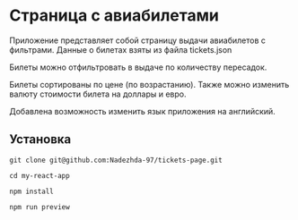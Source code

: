 # Страница с авиабилетами

Приложение представляет собой страницу выдачи авиабилетов с фильтрами. Данные о билетах взяты из файла tickets.json

Билеты можно отфильтровать в выдаче по количеству пересадок.

Билеты сортированы по цене (по возрастанию). Также можно изменить валюту стоимости билета на доллары и евро.

Добавлена возможность изменить язык приложения на английский.

## Установка
```
git clone git@github.com:Nadezhda-97/tickets-page.git
```
```
cd my-react-app
```
```
npm install
```
```
npm run preview
```
